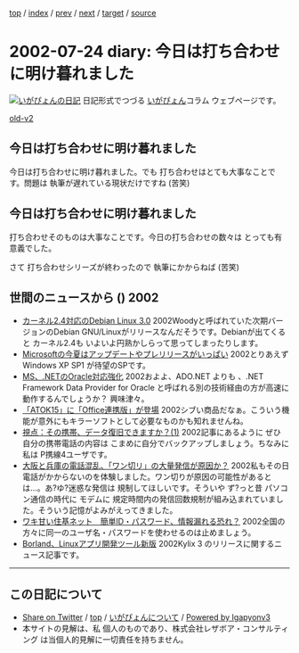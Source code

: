[top](../index.html) 
 / [index](index.html) 
 / [prev](ig020723.html) 
 / [next](ig020725.html) 
 / [target](https://www.igapyon.jp/igapyon/diary/2002/ig020724.html) 
 / [source](https://github.com/igapyon/diary/blob/master/2002/ig020724.src.md) 

2002-07-24 diary: 今日は打ち合わせに明け暮れました
=====================================================================================================
[![いがぴょんの日記](https://www.igapyon.jp/igapyon/diary/images/iga200306s.jpg "いがぴょん")](https://www.igapyon.jp/igapyon/diary/memo/memoigapyon.html) 日記形式でつづる [いがぴょん](https://www.igapyon.jp/igapyon/diary/memo/memoigapyon.html)コラム ウェブページです。

[old-v2](ig020724-orig.html)

## 今日は打ち合わせに明け暮れました

今日は打ち合わせに明け暮れました。でも 打ち合わせはとても大事なことです。問題は 執筆が遅れている現状だけですね (苦笑)


## 今日は打ち合わせに明け暮れました

打ち合わせそのものは大事なことです。今日の打ち合わせの数々は とっても有意義でした。

さて 打ち合わせシリーズが終わったので 執筆にかからねば (苦笑)

## 世間のニュースから () 2002

* [カーネル2.4対応のDebian Linux 3.0](http://www.zdnet.co.jp/news/0207/24/nebt_07.html)  2002Woodyと呼ばれていた次期バージョンのDebian GNU/Linuxがリリースなんだそうです。Debianが出てくると カーネル2.4も いよいよ円熟かしらって思ってしまったりします。
* [Microsoftの今夏はアップデートやプレリリースがいっぱい](http://itpro.nikkeibp.co.jp/free/NT/NEWS/20020719/2/)  2002とりあえず Windows XP SP1 が待望のSPです。
* [MS、.NETのOracle対応強化](http://www.zdnet.co.jp/news/0207/24/nebt_12.html)  2002およよ、ADO.NET よりも 、.NET Framework Data Provider for Oracle と呼ばれる別の技術経由の方が高速に動作するんでしょうか？ 興味津々。
* [「ATOK15」に「Office連携版」が登場](http://www.zdnet.co.jp/news/0207/24/njbt_01.html)  2002シブい商品だなぁ。こういう機能が意外にもキラーソフトとして必要なものかも知れませんね。
* [視点：その携帯、データ復旧できますか？(1)](http://biztech.nikkeibp.co.jp/wcs/show/leaf?CID=onair/biztech/shiten/197667)  2002記事にあるように ぜひ 自分の携帯電話の内容は こまめに自分でバックアップしましょう。ちなみに私は P携線4ユーザです。
* [大阪と兵庫の電話混乱、「ワン切リ」の大量発信が原因か？](http://www.mainichi.co.jp/digital/netfile/archive/200207/23-6.html)  2002私もその日電話がかからないのを体験しました。ワン切りが原因の可能性があるとは…。あ?ゆ?迷惑な発信は 規制してほしいです。そういや ず?っと昔 パソコン通信の時代に モデムに 規定時間内の発信回数規制が組み込まれていました。そういう記憶がよみがえってきました。
* [ワキ甘い住基ネット　簡単ID・パスワード、情報漏れる恐れ？](http://www.mainichi.co.jp/digital/network/archive/200207/23/1.html)  2002全国の方々に同一のユーザ名・パスワードを使わせるのは止めましょう。
* [Borland、Linuxアプリ開発ツール新版](http://www.zdnet.co.jp/news/0207/24/nebt_14.html)  2002Kylix 3 のリリースに関するニュース記事です。


----------------------------------------------------------------------------------------------------

## この日記について

* [Share on Twitter](https://twitter.com/intent/tweet?hashtags=igapyon%2Cdiary%2C%E3%81%84%E3%81%8C%E3%81%B4%E3%82%87%E3%82%93&text=%E4%BB%8A%E6%97%A5%E3%81%AF%E6%89%93%E3%81%A1%E5%90%88%E3%82%8F%E3%81%9B%E3%81%AB%E6%98%8E%E3%81%91%E6%9A%AE%E3%82%8C%E3%81%BE%E3%81%97%E3%81%9F&url=https%3A%2F%2Fwww.igapyon.jp%2Figapyon%2Fdiary%2F2002%2Fig020724.html) / [top](../index.html) / [いがぴょんについて](https://www.igapyon.jp/igapyon/diary/memo/memoigapyon.html) / [Powered by Igapyonv3](https://github.com/igapyon/igapyonv3)
* 本サイトの見解は、私 個人のものであり、株式会社レザボア・コンサルティング は当個人的見解に一切責任を持ちません。 
